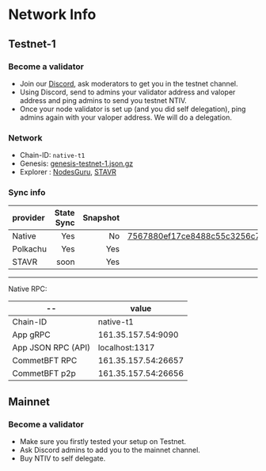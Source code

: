 <!-- markdownlint-disable MD024 -->

# Network Info

## Testnet-1

### Become a validator

- Join our [Discord](https://discord.com/invite/gonative), ask moderators to get you in the testnet channel.
- Using Discord, send to admins your validator address and valoper address and ping admins to send you testnet NTIV.
- Once your node validator is set up (and you did self delegation), ping admins again with your valoper address. We will do a delegation.

### Network

- Chain-ID: `native-t1`
- Genesis: [genesis-testnet-1.json.gz](./genesis/genesis-testnet-1.json.gz)
- Explorer : [NodesGuru](https://testnet.native.explorers.guru/), [STAVR](https://explorer.stavr.tech/Native-Testnet)

### Sync info

| provider | State Sync | Snapshot |                                                                             Peer |
|:---------|-----------:|---------:|---------------------------------------------------------------------------------:|
| Native   |        Yes |       No |                     7567880ef17ce8488c55c3256c76809b37659cce@161.35.157.54:26656 |
| Polkachu |        Yes |      Yes |                          [testnets/native](https://polkachu.com/testnets/native) |
| STAVR    |       soon |      Yes | [stavr/testnet](https://stavr-team.gitbook.io/nodes-guides/testnets/native/sync) |

---

Native RPC:

| --                 | value               |
| ------------------ | ------------------- |
| Chain-ID           | native-t1           |
| App gRPC           | 161.35.157.54:9090  |
| App JSON RPC (API) | localhost:1317      |
| CommetBFT RPC      | 161.35.157.54:26657 |
| CommetBFT p2p      | 161.35.157.54:26656 |

## Mainnet

### Become a validator

- Make sure you firstly tested your setup on Testnet.
- Ask Discord admins to add you to the mainnet channel.
- Buy NTIV to self delegate.
